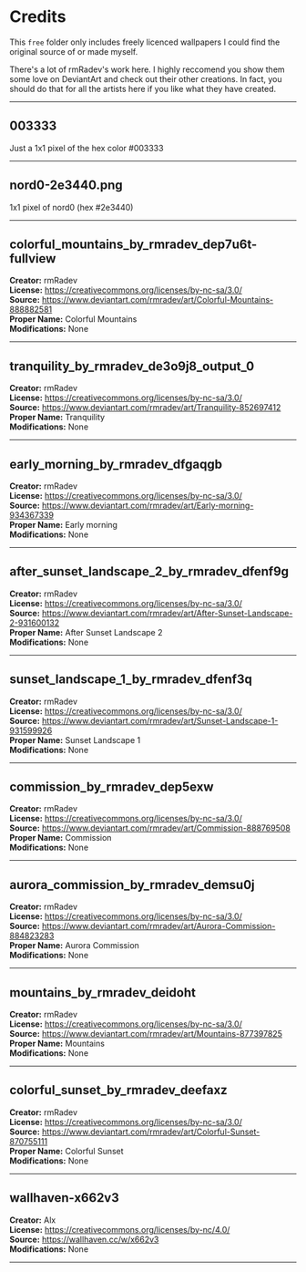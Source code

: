 # Credits
This `free` folder only includes freely licenced wallpapers I could find the original source of or made myself.  

There's a lot of rmRadev's work here. I highly reccomend you show them some love on DeviantArt and check out their other creations. In fact, you should do that for all the artists here if you like what they have created. 
<hr>

## 003333
Just a 1x1 pixel of the hex color #003333
<hr>

## nord0-2e3440.png
1x1 pixel of nord0 (hex #2e3440)  
<hr>

## colorful_mountains_by_rmradev_dep7u6t-fullview
**Creator:** rmRadev  
**License:** https://creativecommons.org/licenses/by-nc-sa/3.0/  
**Source:** https://www.deviantart.com/rmradev/art/Colorful-Mountains-888882581  
**Proper Name:** Colorful Mountains  
**Modifications:** None
<hr>

## tranquility_by_rmradev_de3o9j8_output_0  
**Creator:** rmRadev  
**License:** https://creativecommons.org/licenses/by-nc-sa/3.0/  
**Source:** https://www.deviantart.com/rmradev/art/Tranquility-852697412  
**Proper Name:** Tranquility  
**Modifications:** None
<hr>

## early_morning_by_rmradev_dfgaqgb  
**Creator:** rmRadev  
**License:** https://creativecommons.org/licenses/by-nc-sa/3.0/  
**Source:** https://www.deviantart.com/rmradev/art/Early-morning-934367339  
**Proper Name:** Early morning  
**Modifications:** None  
<hr>


## after_sunset_landscape_2_by_rmradev_dfenf9g  
**Creator:** rmRadev  
**License:** https://creativecommons.org/licenses/by-nc-sa/3.0/  
**Source:** https://www.deviantart.com/rmradev/art/After-Sunset-Landscape-2-931600132  
**Proper Name:** After Sunset Landscape 2  
**Modifications:** None  
<hr>

## sunset_landscape_1_by_rmradev_dfenf3q  
**Creator:** rmRadev  
**License:** https://creativecommons.org/licenses/by-nc-sa/3.0/  
**Source:** https://www.deviantart.com/rmradev/art/Sunset-Landscape-1-931599926  
**Proper Name:** Sunset Landscape 1  
**Modifications:** None  
<hr>

## commission_by_rmradev_dep5exw  
**Creator:** rmRadev  
**License:** https://creativecommons.org/licenses/by-nc-sa/3.0/  
**Source:** https://www.deviantart.com/rmradev/art/Commission-888769508  
**Proper Name:** Commission  
**Modifications:** None  
<hr>

## aurora_commission_by_rmradev_demsu0j
**Creator:** rmRadev  
**License:** https://creativecommons.org/licenses/by-nc-sa/3.0/  
**Source:** https://www.deviantart.com/rmradev/art/Aurora-Commission-884823283  
**Proper Name:** Aurora Commission  
**Modifications:** None  
<hr>

## mountains_by_rmradev_deidoht  
**Creator:** rmRadev  
**License:** https://creativecommons.org/licenses/by-nc-sa/3.0/  
**Source:** https://www.deviantart.com/rmradev/art/Mountains-877397825  
**Proper Name:** Mountains  
**Modifications:** None  
<hr>

## colorful_sunset_by_rmradev_deefaxz  
**Creator:** rmRadev  
**License:** https://creativecommons.org/licenses/by-nc-sa/3.0/  
**Source:** https://www.deviantart.com/rmradev/art/Colorful-Sunset-870755111  
**Proper Name:** Colorful Sunset  
**Modifications:** None  
<hr>

## wallhaven-x662v3  
**Creator:** Alx  
**License:** https://creativecommons.org/licenses/by-nc/4.0/  
**Source:** https://wallhaven.cc/w/x662v3  
**Modifications:** None
<hr>
